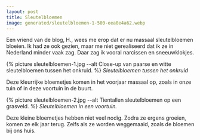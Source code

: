 ```yaml
---
layout: post
title: Sleutelbloemen
image: generated/sleutelbloemen-1-500-eea0e4a62.webp
---
```


Een vriend van de blog, H., wees me erop dat er nu massaal sleutelbloemen bloeien. Ik had ze ook gezien, maar me niet gerealiseerd dat ik ze in Nederland minder vaak zag. Daar zag ik vooral narcissen en sneeuwklokjes.

{% picture sleutelbloemen-1.jpg --alt Close-up van paarse en witte sleutelbloemen tussen het onkruid. %}
_Sleutelbloemen tussen het onkruid_

Deze kleurrijke bloemetjes komen in het voorjaar massaal op, zoals in onze tuin of in deze voortuin in de buurt.

{% picture sleutelbloemen-2.jpg --alt Tientallen sleutelbloemen op een grasveld. %}
_Sleutelbloemen in een voortuin._

Deze kleine bloemetjes hebben niet veel nodig. Zodra ze ergens groeien, komen ze elk jaar terug. Zelfs als ze worden weggemaaid, zoals de bloemen bij ons huis.
